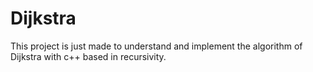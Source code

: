 # Dijkstra
 
This project is just made to understand and implement the algorithm of Dijkstra with c++ based in recursivity.
